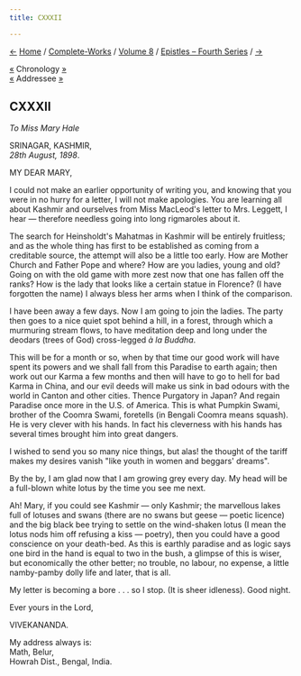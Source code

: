 ```yaml
---
title: CXXXII

---
```

<div>

[←](131_rakhal.htm) [Home](../../../index.htm) /
[Complete-Works](../../complete_works.htm) / [Volume
8](../volume_8_contents.htm) / [Epistles – Fourth
Series](epistles_fourth_series_contents.htm) / [→](133_haripada.htm)

  

[«](../../volume_6/epistles_second_series/143_margot.htm) Chronology
[»](../../volume_5/epistles_first_series/084_your_highness.htm)  
[«](123_mary.htm) Addressee [»](136_mary.htm)

## CXXXII

*To Miss Mary Hale*

SRINAGAR, KASHMIR,  
*28th August, 1898*.

MY DEAR MARY,

I could not make an earlier opportunity of writing you, and knowing that
you were in no hurry for a letter, I will not make apologies. You are
learning all about Kashmir and ourselves from Miss MacLeod's letter to
Mrs. Leggett, I hear — therefore needless going into long rigmaroles
about it.

The search for Heinsholdt's Mahatmas in Kashmir will be entirely
fruitless; and as the whole thing has first to be established as coming
from a creditable source, the attempt will also be a little too early.
How are Mother Church and Father Pope and where? How are you ladies,
young and old? Going on with the old game with more zest now that one
has fallen off the ranks? How is the lady that looks like a certain
statue in Florence? (I have forgotten the name) I always bless her arms
when I think of the comparison.

I have been away a few days. Now I am going to join the ladies. The
party then goes to a nice quiet spot behind a hill, in a forest, through
which a murmuring stream flows, to have meditation deep and long under
the deodars (trees of God) cross-legged *à la Buddha*.

This will be for a month or so, when by that time our good work will
have spent its powers and we shall fall from this Paradise to earth
again; then work out our Karma a few months and then will have to go to
hell for bad Karma in China, and our evil deeds will make us sink in bad
odours with the world in Canton and other cities. Thence Purgatory in
Japan? And regain Paradise once more in the U.S. of America. This is
what Pumpkin Swami, brother of the Coomra Swami, foretells (in Bengali
Coomra means squash). He is very clever with his hands. In fact his
cleverness with his hands has several times brought him into great
dangers.

I wished to send you so many nice things, but alas! the thought of the
tariff makes my desires vanish "like youth in women and beggars'
dreams".

By the by, I am glad now that I am growing grey every day. My head will
be a full-blown white lotus by the time you see me next.

Ah! Mary, if you could see Kashmir — only Kashmir; the marvellous lakes
full of lotuses and swans (there are no swans but geese — poetic
licence) and the big black bee trying to settle on the wind-shaken lotus
(I mean the lotus nods him off refusing a kiss — poetry), then you could
have a good conscience on your death-bed. As this is earthly paradise
and as logic says one bird in the hand is equal to two in the bush, a
glimpse of this is wiser, but economically the other better; no trouble,
no labour, no expense, a little namby-pamby dolly life and later, that
is all.

My letter is becoming a bore . . . so I stop. (It is sheer idleness).
Good night. 

Ever yours in the Lord,

VIVEKANANDA.

My address always is:  
Math, Belur,  
Howrah Dist., Bengal, India.

</div>
